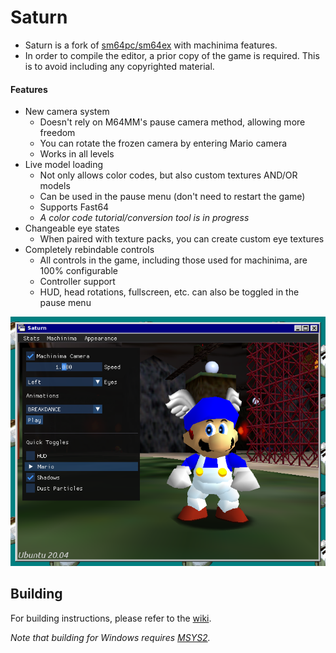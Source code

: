 # Saturn

- Saturn is a fork of [sm64pc/sm64ex](https://github.com/sm64pc/sm64ex) with machinima features.
- In order to compile the editor, a prior copy of the game is required. This is to avoid including any copyrighted material.

#### Features

- New camera system
  - Doesn't rely on M64MM's pause camera method, allowing more freedom
  - You can rotate the frozen camera by entering Mario camera
  - Works in all levels
- Live model loading
  - Not only allows color codes, but also custom textures AND/OR models
  - Can be used in the pause menu (don't need to restart the game)
  - Supports Fast64
  - *A color code tutorial/conversion tool is in progress*
- Changeable eye states
  - When paired with texture packs, you can create custom eye textures
- Completely rebindable controls
  - All controls in the game, including those used for machinima, are 100% configurable
  - Controller support
  - HUD, head rotations, fullscreen, etc. can also be toggled in the pause menu

![Screenshot](screenshot.png)

## Building

For building instructions, please refer to the [wiki](https://github.com/Llennpie/Saturn/wiki).

*Note that building for Windows requires [MSYS2](https://www.msys2.org/).*